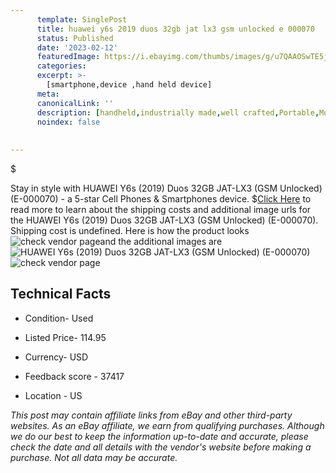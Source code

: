 ```yaml
---
      template: SinglePost
      title: huawei y6s 2019 duos 32gb jat lx3 gsm unlocked e 000070 
      status: Published
      date: '2023-02-12'
      featuredImage: https://i.ebayimg.com/thumbs/images/g/u7QAAOSwTE5j2EBf/s-l225.jpg
      categories: 
      excerpt: >-
        [smartphone,device ,hand held device]
      meta:
      canonicalLink: ''
      description: [handheld,industrially made,well crafted,Portable,Mobile,Compact,Convenient,Lightweight,Maneuverable,Man-portable,Miniature,Carriable,Hand-held,Light,Holdable,Transportable,Mobile device,Pocket-sized,On-the-go,Wireless,Cordless,Compact size,Convenient size, smartphone,device ,hand held device]
      noindex: false
      
        
---
```

$

Stay in style with HUAWEI Y6s (2019) Duos 32GB JAT-LX3 (GSM Unlocked)  (E-000070) - a 5-star Cell Phones & Smartphones device.
$[Click Here](https://www.ebay.com/itm/155397380873?hash=item242e67db09%3Ag%3Au7QAAOSwTE5j2EBf&mkevt=1&mkcid=1&mkrid=711-53200-19255-0&campid=%253CePNCampaignId%253E&customid=%253CreferenceId%253E&toolid=10049) to read more to learn about the shipping costs and additional image urls for the HUAWEI Y6s (2019) Duos 32GB JAT-LX3 (GSM Unlocked)  (E-000070). Shipping cost is undefined. Here is how the product looks ![check vendor page](https://i.ebayimg.com/thumbs/images/g/u7QAAOSwTE5j2EBf/s-l225.jpg)and the additional images are![HUAWEI Y6s (2019) Duos 32GB JAT-LX3 (GSM Unlocked)  (E-000070)](https://i.ebayimg.com/images/g/u7QAAOSwTE5j2EBf/s-l960.jpg)![check vendor page](https://origin-galleryplus.ebayimg.com/ws/web/155397380873_2_0_1/225x225.jpg,https://origin-galleryplus.ebayimg.com/ws/web/155397380873_3_0_1/225x225.jpg,https://origin-galleryplus.ebayimg.com/ws/web/155397380873_4_0_1/225x225.jpg)



 ## Technical Facts 



     
      

 - Condition- Used 


      

 - Listed Price- 114.95 


      

 - Currency- USD 


      

 - Feedback score - 37417 


      

 - Location - US 


      
      

 *_This post may contain affiliate links from eBay and other third-party websites. As an eBay affiliate, we earn from qualifying purchases. Although we do our best to keep the information up-to-date and accurate, please check the date and all details with the vendor's website before making a purchase. Not all data may be accurate._*






